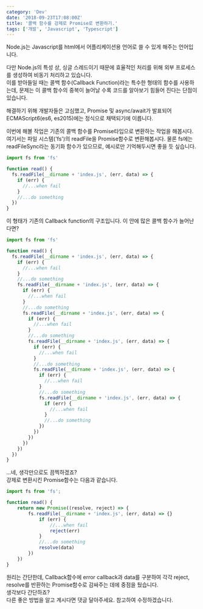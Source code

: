 ```yaml
---
category: 'Dev'
date: '2018-09-23T17:08:00Z'
title: '콜백 함수를 강제로 Promise로 변환하기.'
tags: ['개발', 'Javascript', 'Typescript']
---
```


Node.js는 Javascript를 html에서 어플리케이션용 언어로 쓸 수 있게 해주는 언어입니다.

다만 Node.js의 특성 상, 싱글 스레드이기 때문에 효율적인 처리를 위해 외부 프로세스를 생성하여 비동기 처리하고 있습니다.  
이를 받아들일 때는 콜백 함수(Callback Function)라는 특수한 형태의 함수를 사용하는데, 문제는 이 콜백 함수의 중복이 늘어날 수록 코드를 알아보기 힘들어 진다는 단점이 있습니다.

해결하기 위해 개발자들은 고심했고, Promise 및 async/await가 발표되어 ECMAScript6(es6, es2015)에는 정식으로 채택되기에 이릅니다.

이번에 해볼 작업은 기존의 콜백 함수를 Promise타입으로 변환하는 작업을 해봅시다.  
여기서는 파일 시스템('fs')의 readFile을 Promise함수로 변환해봅시다. 물론 fs에는 readFileSync라는 동기화 함수가 있으므로, 예시로만 기억해두시면 좋을 듯 싶습니다.

```javascript
import fs from 'fs'

function read() {
  fs.readFile(__dirname + 'index.js', (err, data) => {
    if (err) {
      //...when fail
    }
    //...do something
  })
}
```

이 형태가 기존의 Callback function의 구조입니다. 이 안에 많은 콜백 함수가 늘어난다면?

```javascript
import fs from 'fs'

function read() {
  fs.readFile(__dirname + 'index.js', (err, data) => {
    if (err) {
      //...when fail
    }
    //...do something
    fs.readFile(__dirname + 'index.js', (err, data) => {
      if (err) {
        //...when fail
      }
      //...do something
      fs.readFile(__dirname + 'index.js', (err, data) => {
        if (err) {
          //...when fail
        }
        //...do something
        fs.readFile(__dirname + 'index.js', (err, data) => {
          if (err) {
            //...when fail
          }
          //...do something
          fs.readFile(__dirname + 'index.js', (err, data) => {
            if (err) {
              //...when fail
            }
            //...do something
            fs.readFile(__dirname + 'index.js', (err, data) => {
              if (err) {
                //...when fail
              }
              //...do something
            })
          })
        })
      })
    })
  })
}
```

...네, 생각만으로도 끔찍하겠죠?  
강제로 변환시킨 Promise함수는 다음과 같습니다.

```javascript
import fs from 'fs';

function read() {
    return new Promise((resolve, reject) => {
        fs.readFile(__dirname + 'index.js', (err, data) => {}
            if (err) {
                //...when fail
                reject(err)
            }
            //...do something
            resolve(data)
        })
    })
}
```

원리는 간단한데, Callback함수에 error callback과 data를 구분하여 각각 reject, resolve를 반환하는 Promise함수로 감싸주는 데에 중점을 뒀습니다.  
생각보다 간단하죠?  
다른 좋은 방법을 알고 계시다면 댓글 달아주세요. 참고하여 수정하겠습니다.
